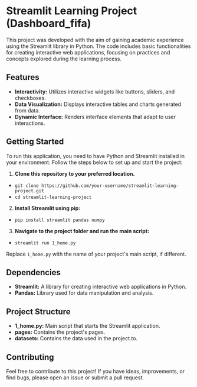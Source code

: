 # Streamlit Learning Project (Dashboard_fifa)
This project was developed with the aim of gaining academic experience using the Streamlit library in Python. The code includes basic functionalities for creating interactive web applications, focusing on practices and concepts explored during the learning process.

## Features
* **Interactivity:** Utilizes interactive widgets like buttons, sliders, and checkboxes.
* **Data Visualization:** Displays interactive tables and charts generated from data.
* **Dynamic Interface:** Renders interface elements that adapt to user interactions.

## Getting Started
To run this application, you need to have Python and Streamlit installed in your environment. Follow the steps below to set up and start the project:

1. **Clone this repository to your preferred location.**
* `git clone https://github.com/your-username/streamlit-learning-project.git`
* `cd streamlit-learning-project`

2. **Install Streamlit using pip:**
* `pip install streamlit pandas numpy`

3. **Navigate to the project folder and run the main script:**
* `streamlit run 1_home.py`

Replace `1_home.py` with the name of your project's main script, if different.

## Dependencies
* **Streamlit:** A library for creating interactive web applications in Python.
* **Pandas:** Library used for data manipulation and analysis.

## Project Structure
* **1_home.py:** Main script that starts the Streamlit application.
* **pages:** Contains the project's pages.
* **datasets:** Contains the data used in the project.to.

## Contributing
Feel free to contribute to this project! If you have ideas, improvements, or find bugs, please open an issue or submit a pull request.



